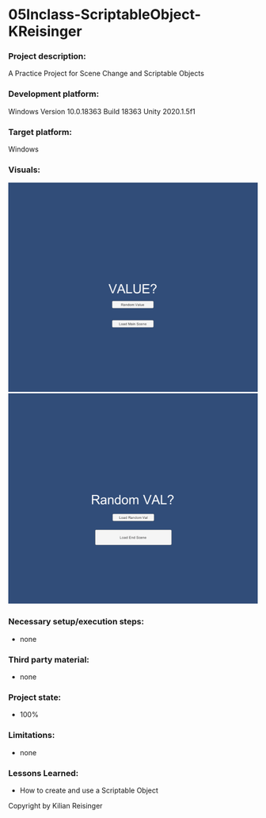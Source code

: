 # 05Inclass-ScriptableObject-KReisinger

### Project description: 
A Practice Project for Scene Change and Scriptable Objects

### Development platform: 
Windows Version	10.0.18363 Build 18363
Unity 2020.1.5f1

### Target platform: 
Windows

### Visuals: 

<div>
<img src = "./Screenshots/sc1.PNG">
<div>

<div>
<img src = "./Screenshots/sc2.PNG">
<div>

### Necessary setup/execution steps: 
* none

### Third party material: 
* none

### Project state: 
* 100%

### Limitations: 
 
* none

### Lessons Learned: 

* How to create and use a Scriptable Object

Copyright by Kilian Reisinger
